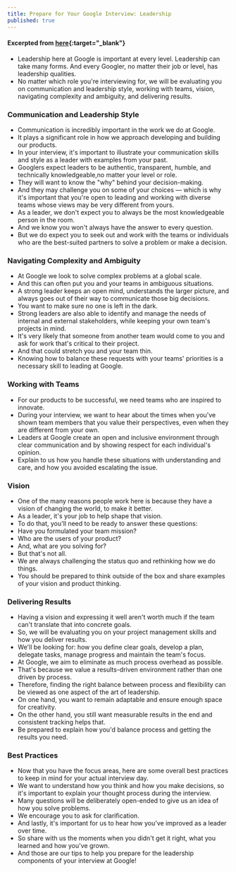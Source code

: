 ```yaml
---
title: Prepare for Your Google Interview: Leadership
published: true
---
```


#### Excerpted from [here](https://youtu.be/2Cr3-et4xkI){:target="_blank"}

* Leadership here at Google is important at every level. Leadership can take many forms. And every Googler, no matter their job or level, has leadership qualities.
* No matter which role you're interviewing for, we will be evaluating you on communication and leadership style, working with teams, vision, navigating complexity and ambiguity, and delivering results.

### Communication and Leadership Style

* Communication is incredibly important in the work we do at Google.
* It plays a significant role in how we approach developing and building our products.
* In your interview, it's important to illustrate your communication skills and style as a leader with examples from your past.
* Googlers expect leaders to be authentic, transparent, humble, and technically knowledgeable,no matter your level or role.
* They will want to know the "why" behind your decision-making.
* And they may challenge you on some of your choices — which is why it's important that you're open to leading and working with diverse teams whose views may be very different from yours.
* As a leader, we don't expect you to always be the most knowledgeable person in the room.
* And we know you won't always have the answer to every question.
* But we do expect you to seek out and work with the teams or individuals who are the best-suited partners to solve a problem or make a decision.

### Navigating Complexity and Ambiguity

* At Google we look to solve complex problems at a global scale.
* And this can often put you and your teams in ambiguous situations.
* A strong leader keeps an open mind, understands the larger picture, and always goes out of their way to communicate those big decisions.
* You want to make sure no one is left in the dark.
* Strong leaders are also able to identify and manage the needs of internal and external stakeholders, while keeping your own team's projects in mind.
* It's very likely that someone from another team would come to you and ask for work that's critical to their project.
* And that could stretch you and your team thin.
* Knowing how to balance these requests with your teams' priorities is a necessary skill to leading at Google.

### Working with Teams

* For our products to be successful, we need teams who are inspired to innovate.
* During your interview, we want to hear about the times when you've shown team members that you value their perspectives, even when they are different from your own.
* Leaders at Google create an open and inclusive environment through clear communication and by showing respect for each individual's opinion.
* Explain to us how you handle these situations with understanding and care, and how you avoided escalating the issue.

### Vision

* One of the many reasons people work here is because they have a vision of changing the world, to make it better.
* As a leader, it's your job to help shape that vision.
* To do that, you'll need to be ready to answer these questions:
* Have you formulated your team mission?
* Who are the users of your product?
* And, what are you solving for?
* But that's not all.
* We are always challenging the status quo and rethinking how we do things.
* You should be prepared to think outside of the box and share examples of your vision and product thinking.

### Delivering Results

* Having a vision and expressing it well aren't worth much if the team can't translate that into concrete goals.
* So, we will be evaluating you on your project management skills and how you deliver results.
* We'll be looking for: how you define clear goals, develop a plan, delegate tasks, manage progress and maintain the team's focus.
* At Google, we aim to eliminate as much process overhead as possible.
* That's because we value a results-driven environment rather than one driven by process.
* Therefore, finding the right balance between process and flexibility can be viewed as one aspect of the art of leadership.
* On one hand, you want to remain adaptable and ensure enough space for creativity.
* On the other hand, you still want measurable results in the end and consistent tracking helps that.
* Be prepared to explain how you'd balance process and getting the results you need.

### Best Practices

* Now that you have the focus areas, here are some overall best practices to keep in mind for your actual interview day.
* We want to understand how you think and how you make decisions, so it's important to explain your thought process during the interview.
* Many questions will be deliberately open-ended to give us an idea of how you solve problems.
* We encourage you to ask for clarification.
* And lastly, it's important for us to hear how you've improved as a leader over time.
* So share with us the moments when you didn't get it right, what you learned and how you've grown.
* And those are our tips to help you prepare for the leadership components of your interview at Google!
